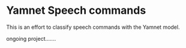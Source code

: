 # Yamnet Speech commands

This is an effort to classify speech commands with the Yamnet model.

ongoing project.......
